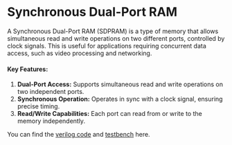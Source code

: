 # Synchronous Dual-Port RAM

A Synchronous Dual-Port RAM (SDPRAM) is a type of memory that allows simultaneous read and write operations on two different ports, controlled by clock signals. This is useful for applications requiring concurrent data access, such as video processing and networking.

#### Key Features:
1. **Dual-Port Access:** Supports simultaneous read and write operations on two independent ports.
2. **Synchronous Operation:** Operates in sync with a clock signal, ensuring precise timing.
3. **Read/Write Capabilities:** Each port can read from or write to the memory independently.

You can find the [verilog code](ram.v) and [testbench](ram_tb.v) here.